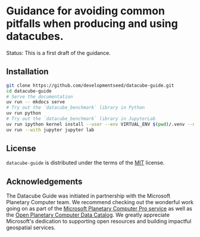 # Guidance for avoiding common pitfalls when producing and using datacubes.

Status: This is a first draft of the guidance.

## Installation

```bash
git clone https://github.com/developmentseed/datacube-guide.git
cd datacube-guide
# Serve the documentation
uv run -- mkdocs serve
# Try out the `datacube_benchmark` library in Python
uv run python
# Try out the `datacube_benchmark` library in JupyterLab
uv run ipython kernel install --user --env VIRTUAL_ENV $(pwd)/.venv --name=project
uv run --with jupyter jupyter lab
```

## License

`datacube-guide` is distributed under the terms of the [MIT](https://spdx.org/licenses/MIT.html) license.

## Acknowledgements

The Datacube Guide was initiated in partnership with the Microsoft Planetary Computer team. We recommend checking out the wonderful work going on as part of the [Microsoft Planetary Computer Pro service](https://learn.microsoft.com/en-us/azure/planetary-computer/) as well as the [Open Planetary Computer Data Catalog](https://planetarycomputer.microsoft.com/). We greatly appreciate Microsoft's dedication to supporting open resources and building impactful geospatial services.

